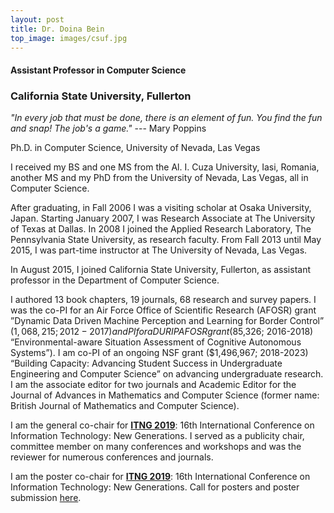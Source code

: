 ```yaml
---
layout: post
title: Dr. Doina Bein
top_image: images/csuf.jpg
---
```


#### Assistant Professor in Computer Science

### California State University, Fullerton


_"In every job that must be done, there is an element of fun. You find the fun and snap! The job's a game."_ --- Mary Poppins


                
Ph.D. in Computer Science, University of Nevada, Las Vegas

I received my BS and one MS from the Al. I. Cuza University, Iasi, Romania, another MS and my PhD from the University of Nevada, Las Vegas, all in Computer Science.

After graduating, in Fall 2006 I was a visiting scholar at Osaka University, Japan. Starting January 2007, I was Research Associate at The University of Texas at Dallas. In 2008 I joined the Applied Research Laboratory, The Pennsylvania State University, as research faculty. From Fall 2013 until May 2015, I was part-time instructor at The University of Nevada, Las Vegas.

In August 2015, I joined California State University, Fullerton, as assistant professor in the Department of Computer Science.

I authored 13 book chapters, 19 journals, 68 research and survey papers. 
I was the co-PI for an Air Force Office of Scientific Research (AFOSR) grant ”Dynamic Data Driven Machine Perception and Learning for Border Control” ($1,068,215; 2012-2017) and PI for a DURIP AFOSR grant ($85,326; 2016-2018) “Environmental-aware Situation Assessment of Cognitive Autonomous Systems”). I am co-PI of an ongoing NSF grant ($1,496,967; 2018-2023) “Building Capacity: Advancing Student Success in Undergraduate Engineering and Computer Science” on advancing undergraduate research.
I am the associate editor for two journals and Academic Editor for the Journal of Advances in Mathematics and Computer Science (former name: British Journal of Mathematics and Computer Science). 

I am the general co-chair for 
[__ITNG 2019__](http://www.itng.info/): 16th International Conference on
Information Technology: New Generations.
I served as a publicity chair, committee member on many conferences and workshops and was the reviewer for numerous conferences and journals. 

I am the poster co-chair for
[__ITNG 2019__](http://www.itng.info): 16th International Conference on Information Technology: New Generations. Call for posters and poster submission <a href="{{ site.baseurl }}/posterITNG">here</a>.